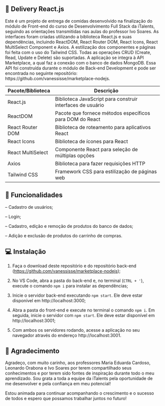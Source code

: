 ## :spaghetti: Delivery React.js

<p>Este é um projeto de entrega de comidas desenvolvido na finalização do módulo de Front-end do curso de Desenvolvimento Full Stack da iTalents, seguindo as orientações transmitidas nas aulas do professor Ivo Soares. As interfaces foram criadas utilizando a biblioteca React.js e suas dependências, incluindo ReactDOM, React Router DOM, React Icons, React MultiSelect Component e Axios. A estilização dos componentes e páginas foi feita com o uso do Tailwind CSS. Todas as operações CRUD (Create, Read, Update e Delete) são suportadas. A aplicação se integra à API Marketplace, a qual faz a conexão com o banco de dados MongoDB. Essa API foi construída durante o módulo de Back-end Development e pode ser encontrada no seguinte repositório: https://github.com/vanessisse/marketplace-nodejs.


| Pacote/Biblioteca | Descrição  |
| ----------------- | ------------------------------------------------------------|
| React.js | Biblioteca JavaScript para construir interfaces de usuário |
| ReactDOM  | Pacote que fornece métodos específicos para DOM do React |
| React Router DOM | Biblioteca de roteamento para aplicativos React |                                                                                              |
| React Icons | Biblioteca de ícones para React |
| React MultiSelect | Componente React para seleção de múltiplas opções |
| Axios | Biblioteca para fazer requisições HTTP |
| Tailwind CSS | Framework CSS para estilização de páginas web |


## :rocket: Funcionalidades


– Cadastro de usuários;

– Login;

– Cadastro, edição e remoção de produtos do banco de dados;

– Adição e exclusão de produtos do carrinho de compras.

## :computer: Instalação


1. Faça o download deste repositório e do repositório back-end (https://github.com/vanessisse/marketplace-nodejs);

2. No VS Code, abra a pasta do back-end e, no terminal (`CTRL + '`), execute o comando `npm i` para instalar as dependências;

3. Inicie o servidor back-end executando `npm start`. Ele deve estar disponível em http://localhost:3000;

4. Abra a pasta do front-end e execute no terminal o comando `npm i`. Em seguida, inicie o servidor com `npm start`. Ele deve estar disponível em http://localhost:3001;

5. Com ambos os servidores rodando, acesse a aplicação no seu navegador através do endereço http://localhost:3001.

## :tada: Agradecimento


Agradeço, com muito carinho, aos professores Maria Eduarda Cardoso, Leonardo Orabona e Ivo Soares por terem compartilhado seus conhecimentos e por terem sido fontes de inspiração durante todo o meu aprendizado. Sou grata a toda a equipe da iTalents pela oportunidade de me desenvolver e pela confiança em meu potencial!

Estou animada para continuar acompanhando o crescimento e o sucesso de todos e espero que possamos trabalhar juntos no futuro!
